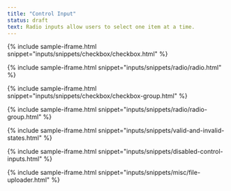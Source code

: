 ```yaml
---
title: "Control Input"
status: draft
text: Radio inputs allow users to select one item at a time.
---
```



{% include sample-iframe.html snippet="inputs/snippets/checkbox/checkbox.html" %}

{% include sample-iframe.html snippet="inputs/snippets/radio/radio.html" %}

{% include sample-iframe.html snippet="inputs/snippets/checkbox/checkbox-group.html" %}

{% include sample-iframe.html snippet="inputs/snippets/radio/radio-group.html" %}

{% include sample-iframe.html snippet="inputs/snippets/valid-and-invalid-states.html" %}

{% include sample-iframe.html snippet="inputs/snippets/disabled-control-inputs.html" %}

{% include sample-iframe.html snippet="inputs/snippets/misc/file-uploader.html" %}